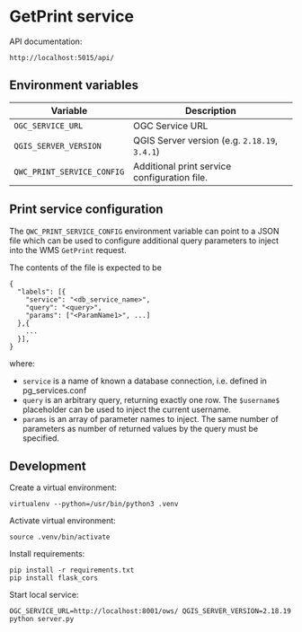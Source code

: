 GetPrint service
======================

API documentation:

    http://localhost:5015/api/


Environment variables
---------------------

| Variable                   | Description                                   |
|----------------------------|-----------------------------------------------|
| `OGC_SERVICE_URL`          | OGC Service URL                               |
| `QGIS_SERVER_VERSION`      | QGIS Server version (e.g. `2.18.19`, `3.4.1`) |
| `QWC_PRINT_SERVICE_CONFIG` | Additional print service configuration file.  |

Print service configuration
---------------------------

The `QWC_PRINT_SERVICE_CONFIG` environment variable can point to a JSON file
which can be used to configure additional query parameters to inject into the
WMS `GetPrint` request.

The contents of the file is expected to be

    {
      "labels": [{
        "service": "<db_service_name>",
        "query": "<query>",
        "params": ["<ParamName1>", ...]
      },{
        ...
      }],
    }

where:

* `service` is a name of known a database connection, i.e. defined in pg_services.conf
* `query` is an arbitrary query, returning exactly one row. The `$username$` placeholder can be used to inject the current username.
* `params` is an array of parameter names to inject. The same number of parameters as number of returned values by the query must be specified.

Development
-----------

Create a virtual environment:

    virtualenv --python=/usr/bin/python3 .venv

Activate virtual environment:

    source .venv/bin/activate

Install requirements:

    pip install -r requirements.txt
    pip install flask_cors

Start local service:

    OGC_SERVICE_URL=http://localhost:8001/ows/ QGIS_SERVER_VERSION=2.18.19 python server.py
